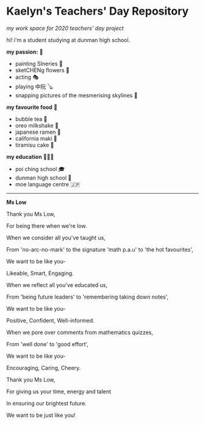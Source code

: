 # Kaelyn's Teachers' Day Repository 
_my work space for 2020 teachers' day project_


hi! i'm a student studying at dunman high school. 

**my passion:** 💓
- painting SIneries 🌄
- sketCHENg flowers 🌻
- acting 🎭
- playing 中阮 🪕
- snapping pictures of the mesmerising skylines 🌈


**my favourite food** 🏪
- bubble tea 🍵
- oreo milkshake 🥤
- japanese ramen 🍜
- california maki 🍙
- tiramisu cake 🍮
 
 **my education** 👩🏻‍🎓
 - poi ching school 🎓
 - dunman high school 📖
 - moe language centre 🇯🇵
 
-------------

**Ms Low**


Thank you Ms Low,

For being there when we're low. 

When we consider all you've taught us, 

From 'no-arc-no-mark' to the signature 'math p.a.u' to 'the hot favourites', 

We want to be like you- 

Likeable, Smart, Engaging.

When we reflect all you've educated us, 

From 'being future leaders' to 'remembering taking down notes', 

We want to be like you- 

Positive, Confident, Well-informed. 

When we pore over comments from mathematics quizzes, 

From 'well done' to 'good effort', 

We want to be like you- 

Encouraging, Caring, Cheery. 

Thank you Ms Low, 

For giving us your time, energy and talent

In ensuring our brightest future. 

We want to be just like you! 
